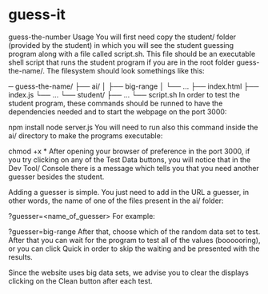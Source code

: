 # guess-it
guess-the-number
Usage
You will first need copy the student/ folder (provided by the student) in which you will see the student guessing program along with a file called script.sh. This file should be an executable shell script that runs the student program if you are in the root folder guess-the-name/. The filesystem should look somethings like this:

─ guess-the-name/
├── ai/
│   ├── big-range
│   └── ...
├── index.html
├── index.js
└── ...
└── student/
    ├── ...
    └── script.sh
In order to test the student program, these commands should be runned to have the dependencies needed and to start the webpage on the port 3000:

npm install
node server.js
You will need to run also this command inside the ai/ directory to make the programs executable:

chmod +x *
After opening your browser of preference in the port 3000, if you try clicking on any of the Test Data buttons, you will notice that in the Dev Tool/ Console there is a message which tells you that you need another guesser besides the student.

Adding a guesser is simple. You just need to add in the URL a guesser, in other words, the name of one of the files present in the ai/ folder:

?guesser=<name_of_guesser>
For example:

?guesser=big-range
After that, choose which of the random data set to test. After that you can wait for the program to test all of the values (boooooring), or you can click Quick in order to skip the waiting and be presented with the results.

Since the website uses big data sets, we advise you to clear the displays clicking on the Clean button after each test.
